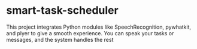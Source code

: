 # smart-task-scheduler
This project integrates Python modules like SpeechRecognition, pywhatkit, and plyer to give a smooth experience. You can speak your tasks or messages, and the system handles the rest
